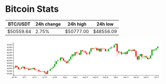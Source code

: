 # Bitcoin Stats

BTC/USDT|24h change|24h high|24h low|
|---|---|---|---|
|$50559.64|2.75%|$50777.00|$48556.09|

<img src="./chart.svg">

